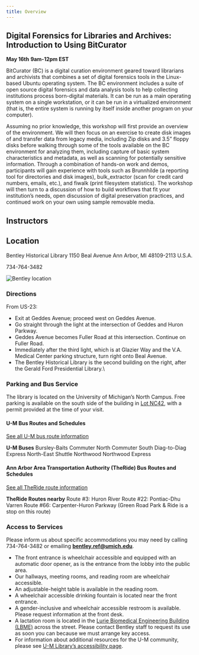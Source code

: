 ```yaml
---
title: Overview
---
```


## Digital Forensics for Libraries and Archives: Introduction to Using BitCurator

**May 16th**
**9am-12pm EST**


BitCurator (BC) is a digital curation environment geared toward librarians and archivists that combines a set of digital forensics tools in the Linux-based Ubuntu operating system. The BC environment includes a suite of open source digital forensics and data analysis tools to help collecting institutions process born-digital materials. It can be run as a main operating system on a single workstation, or it can be run in a virtualized environment (that is, the entire system is running by itself inside another program on your computer).

Assuming no prior knowledge, this workshop will first provide an overview of the environment. We will then focus on an exercise to create disk images of and transfer data from legacy media, including Zip disks and 3.5” floppy disks before walking through some of the tools available on the BC environment for analyzing them, including capture of basic system characteristics and metadata, as well as scanning for potentially sensitive information. Through a combination of hands-on work and demos, participants will gain experience with tools such as Brunnhilde (a reporting tool for directories and disk images), bulk_extractor (scan for credit card numbers, emails, etc.), and fiwalk (print filesystem statistics). The workshop will then turn to a discussion of how to build workflows that fit your institution’s needs, open discussion of digital preservation practices, and continued work on your own using sample removable media.

## Instructors

## Location

Bentley Historical Library
1150 Beal Avenue
Ann Arbor, MI 48109-2113 U.S.A.

734-764-3482

![Bentley location](https://bentley.umich.edu/wp-content/uploads/2018/05/Bentley-location.jpg)

### Directions

From US-23:

- Exit at Geddes Avenue; proceed west on Geddes Avenue.
- Go straight through the light at the intersection of Geddes and Huron Parkway.
- Geddes Avenue becomes Fuller Road at this intersection. Continue on Fuller Road.
- Immediately after the third light, which is at Glazier Way and the V.A. Medical Center parking structure, turn right onto Beal Avenue.
- The Bentley Historical Library is the second building on the right, after the Gerald Ford Presidential Library.\

### Parking and Bus Service

The library is located on the University of Michigan’s North Campus. Free parking is available on the south side of the building in [Lot NC42](https://ltp.umich.edu/lot/?xyz=fS), with a permit provided at the time of your visit.

#### U-M Bus Routes and Schedules

[See all U-M bus route information](https://ltp.umich.edu/campus-transit/routes-and-schedules/)

**U-M Buses**
Bursley-Baits
Commuter North
Commuter South
Diag-to-Diag Express
North-East Shuttle
Northwood
Northwood Express

#### Ann Arbor Area Transportation Authority (TheRide) Bus Routes and Schedules

[See all TheRide route information](https://www.theride.org/maps-schedules)

**TheRide Routes nearby**
Route #3: Huron River
Route #22: Pontiac-Dhu Varren
Route #66: Carpenter-Huron Parkway (Green Road Park & Ride is a stop on this route)

### Access to Services

Please inform us about specific accommodations you may need by calling 734-764-3482 or emailing **bentley.ref@umich.edu**.

- The front entrance is wheelchair accessible and equipped with an automatic door opener, as is the entrance from the lobby into the public area.
- Our hallways, meeting rooms, and reading room are wheelchair accessible.
- An adjustable-height table is available in the reading room.
- A wheelchair accessible drinking fountain is located near the front entrance.
- A gender-inclusive and wheelchair accessible restroom is available. Please request information at the front desk.
- A lactation room is located in the [Lurie Biomedical Engineering Building (LBME)](https://bme.umich.edu/about/maps-directions/) across the street. Please contact Bentley staff to request its use as soon you can because we must arrange key access.
- For information about additional resources for the U-M community, please see [U-M Library’s accessibility page](https://www.lib.umich.edu/accessibility).
